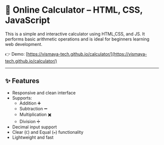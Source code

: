 # 🔢 Online Calculator – HTML, CSS, JavaScript

This is a simple and interactive calculator  using HTML,CSS, and JS. It performs basic arithmetic operations and is ideal for beginners learning web development.

👉 Demo: [https://vismaya-tech.github.io/calculator/](https://vismaya-tech.github.io/calculator/)

---

## ✨ Features

- Responsive and clean interface
- Supports:
  - Addition ➕
  - Subtraction ➖
  - Multiplication ✖️
  - Division ➗
- Decimal input support
- Clear (`C`) and Equal (`=`) functionality
- Lightweight and fast
